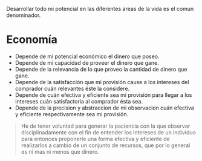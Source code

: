 Desarrollar todo mi potencial en las diferentes areas de la vida es el comun denominador.

# Economía
- Depende de mi potencial económico el dinero que poseo.
- Depende de mi capacidad de proveer el dinero que gane.
- Depende de la relevancia de lo que proveo la cantidad de dinero que gane. 
- Depende de la satisfacción que mi provisión cause a los intereses del comprador cuán relevantes éste la considere.
- Depende de cuán efectiva y eficiente sea mi provisión para llegar a los intereses cuán satisfactoria al comprador ésta sea. 
- Depende de la precision y abstraccion de mi observacion cuán efectiva y eficiente respectivamente sea mi provisión.

> He de tener voluntad para generar la paciencia con la que observar disciplinadamente con el fin de entender los intereses de un individuo para entonces proponerle una forma efectiva y eficiente de realizarlos a cambio de un conjunto de recursos, que por lo general es ni mas ni menos que dinero. 
